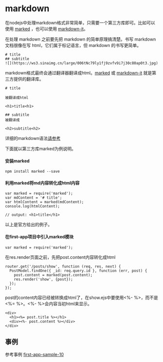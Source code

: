 # markdown

在nodejs中处理markdown格式非常简单，只需要一个第三方库即可。比如可以使用 [marked](https://github.com/chjj/marked) ，也可以使用 [markdown-it](https://github.com/markdown-it/markdown-it)。

在处理 markdown 之前要先把 markdown 的简单原理搞清楚。书写 markdown 文档很像在写 html，它们属于标记语言，但 markdown 的书写更简单。

```
# title
## subtitle
![](https://ws3.sinaimg.cn/large/006tNc79ly1fj9zvfv9i7j30c80ap0t3.jpg)
```

markdown格式最终会通过翻译器翻译成html。[marked](https://github.com/chjj/marked) 或 [markdown-it](https://github.com/markdown-it/markdown-it) 就是第三方提供的翻译库。

```
# title

被翻译成html

<h1>title<h1>

## subtitle
被翻译成

<h2>subtitle<h2>
```

详细的markdown语法[请参考](http://www.appinn.com/markdown/basic.html)

下面就以第三方库marked为例说明。

#### 安装marked

```
npm install marked --save
```

#### 利用marked将md内容转化成html内容

```
var marked = require('marked');
var mdContent = '# title';
var htmlContent = marked(mdContent);
console.log(htmlContent);

// output: <h1>title</h1>
```

以上是官方给出的例子。

#### 在first-app项目中引入marked模块

```
var marked = require('marked');
```

在res.render页面之前，先把post.content内容转化成html

```
router.get('/posts/show', function (req, res, next) {
  PostModel.findOne({ _id: req.query.id }, function (err, post) {
    post.content = marked(post.content);
    res.render('show', {post});
  });
});
```

post的content内容已经被转换成html了，在show.ejs中要使用&lt;%- %&gt;，而不是&lt;%= %&gt;。&lt;%- %&gt;会内容当初html来显示。

```
<div>
  <h1><%= post.title %></h1>
  <div><%- post.content %></div>
</div>
```
## 事例

参考事例 [first-app-sample-10](https://github.com/xugy0926/learn-webapp-sample/tree/master/first-app-sample-10)
